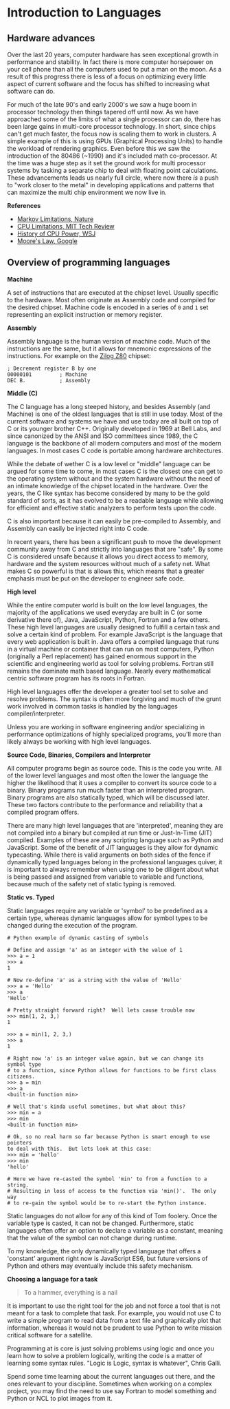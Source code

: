 # Introduction to Languages

## Hardware advances

Over the last 20 years, computer hardware has seen exceptional growth in performance and stability.  In fact there is more computer horsepower on your cell phone than all the computers used to put a man on the moon.  As a result of this progress there is less of a focus on optimizing every little aspect of current software and the focus has shifted to increasing what software can do.

For much of the late 90's and early 2000's we saw a huge boom in processor technology then things tapered off until now. As we have approached some of the limits of what a single processor can do, there has been large gains in multi-core processor technology.  In short, since chips can't get much faster, the focus now is scaling them to work in clusters.  A simple example of this is using GPUs (Graphical Processing Units) to handle the workload of rendering graphics.  Even before this we saw the introduction of the 80486 (~1990) and it's included math co-processor.  At the time was a huge step as it set the ground work for multi processor systems by tasking a separate chip to deal with floating point calculations.  These advancements leads us nearly full circle, where now there _is_ a push to "work closer to the metal" in developing applications and patterns that can maximize the multi chip environment we now live in.

**References**

- [Markov Limitations, Nature](https://www.nsf.gov/news/news_summ.jsp?cntn_id=132339)
- [CPU Limitations, MIT Tech Review](https://www.technologyreview.com/s/421186/why-cpus-arent-getting-any-faster/)
- [History of CPU Power, WSJ](https://www.washingtonpost.com/news/the-switch/wp/2013/11/12/how-ridiculously-fast-our-computer-chips-have-gotten-in-one-chart/)
- [Moore's Law, Google](https://research.googleblog.com/2013/11/moores-law-part-1-brief-history-of.html)

## Overview of programming languages

**Machine**

A set of instructions that are executed at the chipset level. Usually specific to the hardware.  Most often originate as Assembly code and compiled for the desired chipset.  Machine code is encoded in a series of `0` and `1` set representing an explicit instruction or memory register.

**Assembly**

Assembly language is the human version of machine code.  Much of the instructions are the same, but it allows for mnemonic expressions of the instructions. For example on the [Zilog Z80](https://en.wikipedia.org/wiki/Zilog_Z80) chipset:

```
; Decrement register B by one
00000101         ; Machine
DEC B.           ; Assembly
```

**Middle (C)**

The C language has a long steeped history, and besides Assembly (and Machine) is one of the oldest languages that is still in use today.  Most of the current software and systems we have and use today are all built on top of C or its younger brother C++.  Originally developed in 1969 at Bell Labs, and since canonized by the ANSI and ISO committees since 1989, the C language is the backbone of all modern computers and most of the modern languages.  In most cases C code is portable among hardware architectures.

While the debate of wether C is a low level or "middle" language can be argued for some time to come, in most cases C is the closest one can get to the operating system without and the system hardware without the need of an intimate knowledge of the chipset located in the hardware.  Over the years, the C like syntax has become considered by many to be the gold standard of sorts, as it has evolved to be a readable language while allowing for efficient and effective static analyzers to perform tests upon the code.

C is also important because it can easily be pre-compiled to Assembly, and Assembly can easily be injected right into C code.

In recent years, there has been a significant push to move the development community away from C and strictly into languages that are "safe".  By some C is considered unsafe because it allows you direct access to memory, hardware and the system resources without much of a safety net.  What makes C so powerful is that is allows this, which means that a greater emphasis must be put on the developer to engineer safe code.

**High level**

While the entire computer world is built on the low level languages, the majority of the applications we used everyday are built in C (or some derivative there of), Java, JavaScript, Python, Fortran and a few others.  These high level languages are usually designed to fulfill a certain task and solve a certain kind of problem.  For example JavaScript is the language that every web application is built in.  Java offers a compiled language that runs in a virtual machine or container that can run on most computers, Python (originally a Perl replacement) has gained enormous support in the scientific and engineering world as tool for solving problems.  Fortran still remains the dominate math based language.  Nearly every mathematical centric software program has its roots in Fortran.

High level languages offer the developer a greater tool set to solve and resolve problems.  The syntax is often more forgiving and much of the grunt work involved in common tasks is handled by the languages compiler/interpreter.

Unless you are working in software engineering and/or specializing in performance optimizations of highly specialized programs, you'll more than likely always be working with high level languages.

**Source Code, Binaries, Compilers and Interpreter**

All computer programs begin as source code.  This is the code you write. All of the lower level languages and most often the lower the language the higher the likelihood that it uses a compiler to convert its source code to a binary.  Binary programs run much faster than an interpreted program.  Binary programs are also statically typed, which will be discussed later.  These two factors contribute to the performance and reliability that a compiled program offers.

There are many high level languages that are 'interpreted', meaning they are not compiled into a binary but compiled at run time or Just-In-Time (JIT) compiled.  Examples of these are any scripting language such as Python and JavaScript.  Some of the benefit of JIT languages is they allow for dynamic typecasting.  While there is valid arguments on both sides of the fence if dynamically typed languages belong in the professional languages quiver, it is important to always remember when using one to be diligent about what is being passed and assigned from variable to variable and functions, because much of the safety net of static typing is removed.

**Static vs. Typed**

Static languages require any variable or 'symbol' to be predefined as a certain type, whereas dynamic languages allow for symbol types to be changed during the execution of the program.

```
# Python example of dynamic casting of symbols

# Define and assign 'a' as an integer with the value of 1
>>> a = 1
>>> a
1

# Now re-define 'a' as a string with the value of 'Hello'
>>> a = 'Hello'
>>> a
'Hello'

# Pretty straight forward right?  Well lets cause trouble now
>>> min(1, 2, 3,)
1

>>> a = min(1, 2, 3,)
>>> a
1

# Right now 'a' is an integer value again, but we can change its symbol type
# to a function, since Python allows for functions to be first class citizens.
>>> a = min
>>> a
<built-in function min>

# Well that's kinda useful sometimes, but what about this?
>>> min = a
>>> min
<built-in function min>

# Ok, so no real harm so far because Python is smart enough to use pointers
to deal with this.  But lets look at this case:
>>> min = 'hello'
>>> min
'hello'

# Here we have re-casted the symbol 'min' to from a function to a string.
# Resulting in loss of access to the function via 'min()'.  The only way
# to re-gain the symbol would be to re-start the Python instance.
```

Static languages do not allow for any of this kind of Tom foolery.  Once the variable type is casted, it can not be changed.  Furthermore, static languages often offer an option to declare a variable as a constant, meaning that the value of the symbol can not change during runtime.

To my knowledge, the only dynamically typed language that offers a 'constant' argument right now is JavaScript ES6, but future versions of Python and others may eventually include this safety mechanism.


**Choosing a language for a task**

> To a hammer, everything is a nail

It is important to use the right tool for the job and not force a tool that is not meant for a task to complete that task.  For example, you would not use C to write a simple program to read data from a text file and graphically plot that information, whereas it would not be prudent to use Python to write mission critical software for a satellite.

Programming at is core is just solving problems using logic and once you learn how to solve a problem logically, writing the code is a matter of learning some syntax rules. "Logic is Logic, syntax is whatever", Chris Galli.

Spend some time learning about the current languages out there, and the ones relevant to your discipline.  Sometimes when working on a complex project, you may find the need to use say Fortran to model something and Python or NCL to plot images from it.

